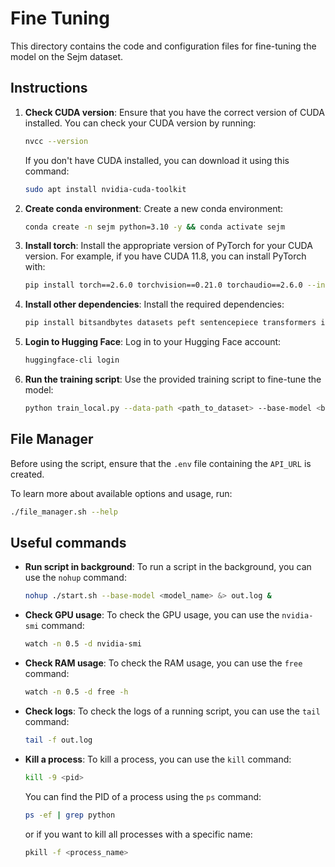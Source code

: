 # Fine Tuning
This directory contains the code and configuration files for fine-tuning the model on the Sejm dataset.

## Instructions

1. **Check CUDA version**: Ensure that you have the correct version of CUDA installed. You can check your CUDA version by running:
   ```bash
   nvcc --version
   ```
   If you don't have CUDA installed, you can download it using this command:
   ```bash
   sudo apt install nvidia-cuda-toolkit
   ```
2. **Create conda environment**: Create a new conda environment:
   ```bash
   conda create -n sejm python=3.10 -y && conda activate sejm
   ```
3. **Install torch**: Install the appropriate version of PyTorch for your CUDA version. For example, if you have CUDA 11.8, you can install PyTorch with:
   ```bash
   pip install torch==2.6.0 torchvision==0.21.0 torchaudio==2.6.0 --index-url https://download.pytorch.org/whl/cu118
   ```
4. **Install other dependencies**: Install the required dependencies:
    ```bash
    pip install bitsandbytes datasets peft sentencepiece transformers ipykernel protobuf
    ```
5. **Login to Hugging Face**: Log in to your Hugging Face account:
   ```bash
   huggingface-cli login
   ```
6. **Run the training script**: Use the provided training script to fine-tune the model:
   ```bash
   python train_local.py --data-path <path_to_dataset> --base-model <base_model>
   ```

## File Manager
Before using the script, ensure that the `.env` file containing the `API_URL` is created.

To learn more about available options and usage, run:

```bash
./file_manager.sh --help
```

## Useful commands
- **Run script in background**: To run a script in the background, you can use the `nohup` command:
  ```bash
  nohup ./start.sh --base-model <model_name> &> out.log &
  ```
- **Check GPU usage**: To check the GPU usage, you can use the `nvidia-smi` command:
  ```bash
  watch -n 0.5 -d nvidia-smi
  ```
- **Check RAM usage**: To check the RAM usage, you can use the `free` command:
  ```bash
  watch -n 0.5 -d free -h
  ```
- **Check logs**: To check the logs of a running script, you can use the `tail` command:
  ```bash
  tail -f out.log
  ```
- **Kill a process**: To kill a process, you can use the `kill` command:
  ```bash
  kill -9 <pid>
  ```
  You can find the PID of a process using the `ps` command:
  ```bash
  ps -ef | grep python
  ```
  or if you want to kill all processes with a specific name:
  ```bash
  pkill -f <process_name>
  ```
